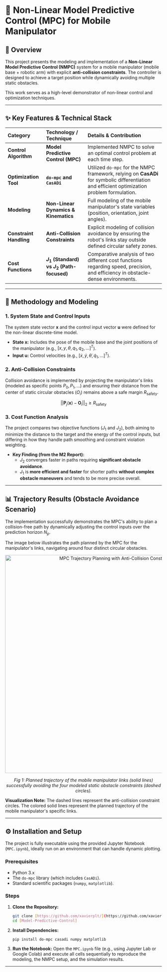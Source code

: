 # 🤖 Non-Linear Model Predictive Control (MPC) for Mobile Manipulator

## 🌟 Overview

This project presents the modeling and implementation of a **Non-Linear Model Predictive Control (NMPC)** system for a mobile manipulator (mobile base + robotic arm) with explicit **anti-collision constraints**. The controller is designed to achieve a target position while dynamically avoiding multiple static obstacles.

This work serves as a high-level demonstrator of non-linear control and optimization techniques.

---

## ✨ Key Features & Technical Stack

| Category | Technology / Technique | Details & Contribution |
| :--- | :--- | :--- |
| **Control Algorithm** | **Model Predictive Control (MPC)** | Implemented NMPC to solve an optimal control problem at each time step. |
| **Optimization Tool** | **`do-mpc` and `CasADi`** | Utilized `do-mpc` for the NMPC framework, relying on **CasADi** for symbolic differentiation and efficient optimization problem formulation. |
| **Modeling** | **Non-Linear Dynamics & Kinematics** | Full modeling of the mobile manipulator's state variables (position, orientation, joint angles). |
| **Constraint Handling** | **Anti-Collision Constraints** | Explicit modeling of collision avoidance by ensuring the robot's links stay outside defined circular safety zones. |
| **Cost Functions** | **$J_1$ (Standard) vs $J_2$ (Path-focused)** | Comparative analysis of two different cost functions regarding speed, precision, and efficiency in obstacle-dense environments. |

---

## 🧠 Methodology and Modeling

### 1. System State and Control Inputs

The system state vector $\mathbf{x}$ and the control input vector $\mathbf{u}$ were defined for the non-linear discrete-time model.

* **State $\mathbf{x}$:** Includes the pose of the mobile base and the joint positions of the manipulator (e.g., $[x, y, \theta, q_1, q_2, \dots]^T$).
* **Input $\mathbf{u}$:** Control velocities (e.g., $[\dot{x}, \dot{y}, \dot{\theta}, \dot{q}_1, \dots]^T$).

### 2. Anti-Collision Constraints

Collision avoidance is implemented by projecting the manipulator's links (modeled as specific points $P_0, P_1, \dots$) and ensuring their distance from the center of static circular obstacles ($O_i$) remains above a safe margin $R_{\text{safety}}$.

$$||\mathbf{P}_j(\mathbf{x}) - \mathbf{O}_i||_2 \geq R_{\text{safety}}$$

### 3. Cost Function Analysis

The project compares two objective functions ($J_1$ and $J_2$), both aiming to minimize the distance to the target and the energy of the control inputs, but differing in how they handle path smoothing and constraint violation weighting.

* **Key Finding (from the M2 Report):**
    * $J_2$ converges faster in paths requiring **significant obstacle avoidance**.
    * $J_1$ is **more efficient and faster** for shorter paths **without complex obstacle maneuvers** and tends to be more precise overall.

---

## 📊 Trajectory Results (Obstacle Avoidance Scenario)

The implementation successfully demonstrates the MPC's ability to plan a collision-free path by dynamically adjusting the control inputs over the prediction horizon $N_p$.

The image below illustrates the path planned by the MPC for the manipulator's links, navigating around four distinct circular obstacles.
<div align="center"> <img width="700" alt="MPC Trajectory Planning with Anti-Collision Constraints" src="https://github.com/user-attachments/assets/106bda1a-a921-452f-a6e8-dc98d466aa74" /> <p> <em>Fig 1: Planned trajectory of the mobile manipulator links (solid lines) successfully avoiding the four modeled static obstacle constraints (dashed circles).</em> </p> </div>



**Visualization Note:** The dashed lines represent the anti-collision constraint circles. The colored solid lines represent the planned trajectory of the mobile manipulator's specific links.

---

## ⚙️ Installation and Setup

The project is fully executable using the provided Jupyter Notebook (`MPC.ipynb`), ideally run on an environment that can handle dynamic plotting.

### Prerequisites
* Python 3.x
* The `do-mpc` library (which includes `CasADi`).
* Standard scientific packages (`numpy`, `matplotlib`).

### Steps
1.  **Clone the Repository:**
    ```bash
    git clone [https://github.com/xavierplt/](https://github.com/xavierplt/)[Model-Predictive-Control].git
    cd [Model-Predictive-Control]
    ```
2.  **Install Dependencies:**
    ```bash
    pip install do-mpc casadi numpy matplotlib
    ```
3.  **Run the Notebook:**
    Open the `MPC.ipynb` file (e.g., using Jupyter Lab or Google Colab) and execute all cells sequentially to reproduce the modeling, the NMPC setup, and the simulation results.

---
